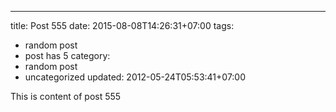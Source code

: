 ---
title: Post 555
date: 2015-08-08T14:26:31+07:00
tags:
  - random post
  - post has 5
category:
  - random post
  - uncategorized
updated: 2012-05-24T05:53:41+07:00

This is content of post 555